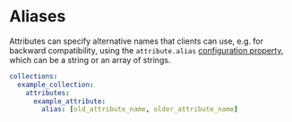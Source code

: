 # Aliases

Attributes can specify alternative names that clients can use, e.g. for
backward compatibility, using the `attribute.alias`
[configuration property](../configuration/configuration.md#properties), which
can be a string or an array of strings.

```yml
collections:
  example_collection:
    attributes:
      example_attribute:
        alias: [old_attribute_name, older_attribute_name]
```
